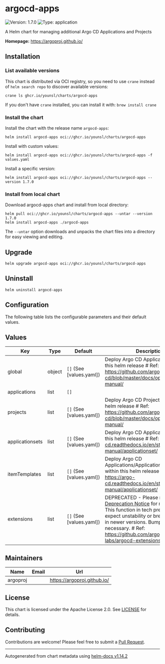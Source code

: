 # argocd-apps

![Version: 1.7.0](https://img.shields.io/badge/Version-1.7.0-informational?style=flat-square) ![Type: application](https://img.shields.io/badge/Type-application-informational?style=flat-square)

A Helm chart for managing additional Argo CD Applications and Projects

**Homepage:** <https://argoproj.github.io/>

## Installation

### List available versions

This chart is distributed via OCI registry, so you need to use `crane` instead of `helm search repo` to discover available versions:

```console
crane ls ghcr.io/younsl/charts/argocd-apps
```

If you don't have `crane` installed, you can install it with: `brew install crane`

### Install the chart

Install the chart with the release name `argocd-apps`:

```console
helm install argocd-apps oci://ghcr.io/younsl/charts/argocd-apps
```

Install with custom values:

```console
helm install argocd-apps oci://ghcr.io/younsl/charts/argocd-apps -f values.yaml
```

Install a specific version:

```console
helm install argocd-apps oci://ghcr.io/younsl/charts/argocd-apps --version 1.7.0
```

### Install from local chart

Download argocd-apps chart and install from local directory:

```console
helm pull oci://ghcr.io/younsl/charts/argocd-apps --untar --version 1.7.0
helm install argocd-apps ./argocd-apps
```

The `--untar` option downloads and unpacks the chart files into a directory for easy viewing and editing.

## Upgrade

```console
helm upgrade argocd-apps oci://ghcr.io/younsl/charts/argocd-apps
```

## Uninstall

```console
helm uninstall argocd-apps
```

## Configuration

The following table lists the configurable parameters and their default values.

## Values

| Key | Type | Default | Description |
|-----|------|---------|-------------|
| global | object | `[]` (See [values.yaml]) | Deploy Argo CD Applications within this helm release # Ref: https://github.com/argoproj/argo-cd/blob/master/docs/operator-manual/ |
| applications | list | `[]` |  |
| projects | list | `[]` (See [values.yaml]) | Deploy Argo CD Projects within this helm release # Ref: https://github.com/argoproj/argo-cd/blob/master/docs/operator-manual/ |
| applicationsets | list | `[]` (See [values.yaml]) | Deploy Argo CD ApplicationSets within this helm release # Ref: https://argo-cd.readthedocs.io/en/stable/operator-manual/applicationset/ |
| itemTemplates | list | `[]` (See [values.yaml]) | Deploy Argo CD Applications/ApplicationSets/Projects within this helm release # Ref: https://argo-cd.readthedocs.io/en/stable/operator-manual/applicationset/ |
| extensions | list | `[]` (See [values.yaml]) | DEPRECATED - Please refer [Deprecation Notice](https://github.com/argoproj-labs/argocd-extensions?tab=readme-ov-file#deprecation-notice) for more info. # This function in tech preview stage, do expect unstability or breaking changes in newer versions. Bump image.tag if necessary. # Ref: https://github.com/argoproj-labs/argocd-extensions |

## Maintainers

| Name | Email | Url |
| ---- | ------ | --- |
| argoproj |  | <https://argoproj.github.io/> |

## License

This chart is licensed under the Apache License 2.0. See [LICENSE](https://github.com/younsl/younsl.github.io/blob/main/LICENSE) for details.

## Contributing

Contributions are welcome! Please feel free to submit a [Pull Request](https://github.com/younsl/younsl.github.io/pulls).

----------------------------------------------
Autogenerated from chart metadata using [helm-docs v1.14.2](https://github.com/norwoodj/helm-docs/releases/v1.14.2)
